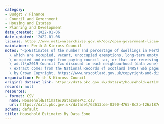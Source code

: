 ```yaml
---
category:
- Budget / Finance
- Council and Government
- Housing and Estates
- Planning and Development
date_created: '2022-01-06'
date_updated: '2022-01-06'
license: https://www.nationalarchives.gov.uk/doc/open-government-licence/version/3/
maintainer: Perth & Kinross Council
notes: "<p>Estimates of the number and percentage of dwellings in Perth and Kinross\
  \ which are occupied, vacant, unoccupied exemptions, long-term empty, second homes,\
  \ occupied and exempt from paying council tax, or that are receiving a \u2018single\
  \ adult\u2019 Council Tax discount in each neighbourhood (data zone). This data\
  \ extract comes from the National Records of Scotland (NRS) web pages and is covered\
  \ by Crown Copyright. https://www.nrscotland.gov.uk/copyright-and-disclaimer</p>"
organization: Perth & Kinross Council
original_dataset_link: https://data.pkc.gov.uk/dataset/household-estimates-by-data-zone
records: null
resources:
- format: CSV
  name: HouseholdEstimatesDatazonePKC.csv
  url: https://data.pkc.gov.uk/dataset/63613cde-0390-4765-8c2b-f26a187dd9c5/resource/9d297274-5596-4a2f-a38b-26a09a7bac03/download/householdestimatesdatazonepkc.csv
schema: default
title: Household Estimates By Data Zone
---
```

